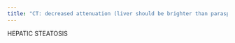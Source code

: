 ```yaml
---
title: "CT: decreased attenuation (liver should be brighter than paraspinal muscles) US: hyper-echoic MR: drop signal on out of phase Cz: CLOGS (Chronic Illness, Liver disease - Hepatitis, Obesity, Glycogen storage disease, Steroids), response to injury FOCAL FATTY INFILTRATION (OR SPARING) 1) no mass effect 2) geographic wedge 3) vessels course through 4) interdigitating borders 5) rapid change 6) locations: caudate, portal biforcation, near RPV, medial L lobe near main fissure FOCAL FATTY SPARING: fatty rest of liver,similar areas"
---
```

HEPATIC STEATOSIS

